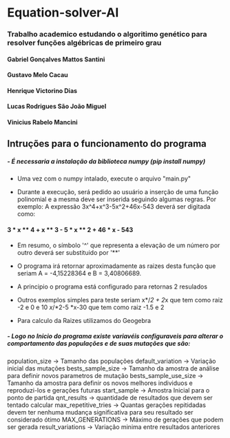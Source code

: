 # Equation-solver-AI

### Trabalho academico estudando o algoritimo genético para resolver funções algébricas de primeiro grau

#### Gabriel Gonçalves Mattos Santini
#### Gustavo Melo Cacau
#### Henrique Victorino Dias
#### Lucas Rodrigues São João Miguel
#### Vinicius Rabelo Mancini


## Intruções para o funcionamento do programa

##### - É necessaria a instalação da biblioteca numpy (pip install numpy)
	
- Uma vez com o numpy intalado, execute o arquivo "main.py"
 
- Durante a execução, será pedido ao usuário a inserção de uma função polinomial e a mesma deve ser inserida seguindo algumas regras. Por exemplo:
		A expressão 3x^4+x^3-5x^2+46x-543 deverá ser digitada como: 
		
#### 				3 * x ** 4 + x ** 3 - 5 * x ** 2 + 46 * x - 543
			
- Em resumo, o símbolo '^' que representa a elevação de um número por outro deverá ser substituido por '**'

- O programa irá retornar aproximadamente as raizes desta função que seriam A = -4,15228364 e B = 3,40806689.
- A principio o programa está configurado para retornas 2 resulados 
- Outros exemplos simples para teste seriam x*/*2 + 2*x que tem como raiz -2 e 0 e 10 *x*/*2-5 *x-30 que tem como raiz -1.5 e 2
- Para calculo da Raizes utilizamos do Geogebra
	
##### - Logo no Inicio do programa existe variavéis configuraveis para alterar o comportamento das populações e de suas mutações que são:
population_size -> Tamanho das populações
default_variation -> Variação inicial das mutações 
bests_sample_size -> Tamanho da amostra de análise para definir novos parametros de mutação 
bests_sample_use_size -> Tamanho da amostra para definir os novos melhores individuos e reproduzi-los e gerações futuras
start_sample -> Amostra Inicial para o ponto de partida 
qnt_results -> quantidade de resultados que devem ser tentado calcular 
max_repetitive_tries -> Quantas gerações repitidadas devem ter nenhuma mudança significativa para seu resultado ser considerado ótimo 
MAX_GENERATIONS -> Máximo de gerações que podem ser gerada 
result_variations -> Variação minima entre resultados anteriores
